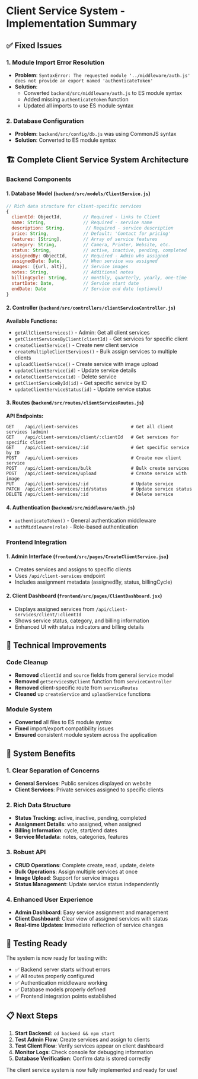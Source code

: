 # Client Service System - Implementation Summary

## ✅ Fixed Issues

### 1. **Module Import Error Resolution**
- **Problem**: `SyntaxError: The requested module '../middleware/auth.js' does not provide an export named 'authenticateToken'`
- **Solution**: 
  - Converted `backend/src/middleware/auth.js` to ES module syntax
  - Added missing `authenticateToken` function
  - Updated all imports to use ES module syntax

### 2. **Database Configuration**
- **Problem**: `backend/src/config/db.js` was using CommonJS syntax
- **Solution**: Converted to ES module syntax

## 🏗️ Complete Client Service System Architecture

### **Backend Components**

#### 1. **Database Model** (`backend/src/models/ClientService.js`)
```javascript
// Rich data structure for client-specific services
{
  clientId: ObjectId,        // Required - links to Client
  name: String,              // Required - service name
  description: String,        // Required - service description
  price: String,             // Default: 'Contact for pricing'
  features: [String],        // Array of service features
  category: String,          // Camera, Printer, Website, etc.
  status: String,            // active, inactive, pending, completed
  assignedBy: ObjectId,      // Required - Admin who assigned
  assignedDate: Date,        // When service was assigned
  images: [{url, alt}],      // Service images
  notes: String,             // Additional notes
  billingCycle: String,      // monthly, quarterly, yearly, one-time
  startDate: Date,           // Service start date
  endDate: Date              // Service end date (optional)
}
```

#### 2. **Controller** (`backend/src/controllers/clientServiceController.js`)
**Available Functions:**
- `getAllClientServices()` - Admin: Get all client services
- `getClientServicesByClient(clientId)` - Get services for specific client
- `createClientService()` - Create new client service
- `createMultipleClientServices()` - Bulk assign services to multiple clients
- `uploadClientService()` - Create service with image upload
- `updateClientService(id)` - Update service details
- `deleteClientService(id)` - Delete service
- `getClientServiceById(id)` - Get specific service by ID
- `updateClientServiceStatus(id)` - Update service status

#### 3. **Routes** (`backend/src/routes/clientServiceRoutes.js`)
**API Endpoints:**
```
GET    /api/client-services                    # Get all client services (admin)
GET    /api/client-services/client/:clientId   # Get services for specific client
GET    /api/client-services/:id                # Get specific service by ID
POST   /api/client-services                    # Create new client service
POST   /api/client-services/bulk               # Bulk create services
POST   /api/client-services/upload             # Create service with image
PUT    /api/client-services/:id                # Update service
PATCH  /api/client-services/:id/status         # Update service status
DELETE /api/client-services/:id                # Delete service
```

#### 4. **Authentication** (`backend/src/middleware/auth.js`)
- `authenticateToken()` - General authentication middleware
- `authMiddleware(role)` - Role-based authentication

### **Frontend Integration**

#### 1. **Admin Interface** (`frontend/src/pages/CreateClientService.jsx`)
- Creates services and assigns to specific clients
- Uses `/api/client-services` endpoint
- Includes assignment metadata (assignedBy, status, billingCycle)

#### 2. **Client Dashboard** (`frontend/src/pages/ClientDashboard.jsx`)
- Displays assigned services from `/api/client-services/client/:clientId`
- Shows service status, category, and billing information
- Enhanced UI with status indicators and billing details

## 🔧 Technical Improvements

### **Code Cleanup**
- **Removed** `clientId` and `source` fields from general `Service` model
- **Removed** `getServicesByClient` function from `serviceController`
- **Removed** client-specific route from `serviceRoutes`
- **Cleaned** up `createService` and `uploadService` functions

### **Module System**
- **Converted** all files to ES module syntax
- **Fixed** import/export compatibility issues
- **Ensured** consistent module system across the application

## 🚀 System Benefits

### **1. Clear Separation of Concerns**
- **General Services**: Public services displayed on website
- **Client Services**: Private services assigned to specific clients

### **2. Rich Data Structure**
- **Status Tracking**: active, inactive, pending, completed
- **Assignment Details**: who assigned, when assigned
- **Billing Information**: cycle, start/end dates
- **Service Metadata**: notes, categories, features

### **3. Robust API**
- **CRUD Operations**: Complete create, read, update, delete
- **Bulk Operations**: Assign multiple services at once
- **Image Upload**: Support for service images
- **Status Management**: Update service status independently

### **4. Enhanced User Experience**
- **Admin Dashboard**: Easy service assignment and management
- **Client Dashboard**: Clear view of assigned services with status
- **Real-time Updates**: Immediate reflection of service changes

## 🧪 Testing Ready

The system is now ready for testing with:
- ✅ Backend server starts without errors
- ✅ All routes properly configured
- ✅ Authentication middleware working
- ✅ Database models properly defined
- ✅ Frontend integration points established

## 📋 Next Steps

1. **Start Backend**: `cd backend && npm start`
2. **Test Admin Flow**: Create services and assign to clients
3. **Test Client Flow**: Verify services appear on client dashboard
4. **Monitor Logs**: Check console for debugging information
5. **Database Verification**: Confirm data is stored correctly

The client service system is now fully implemented and ready for use! 